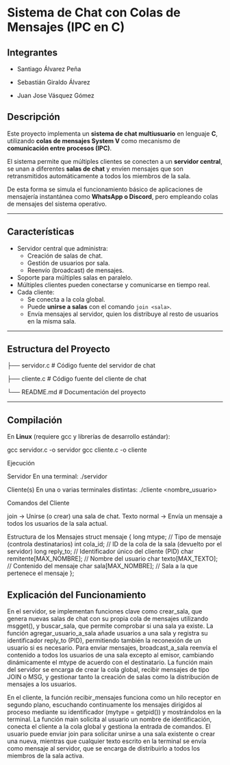 # Sistema de Chat con Colas de Mensajes (IPC en C)

## Integrantes

- Santiago Álvarez Peña

- Sebastián Giraldo Álvarez

- Juan Jose Vásquez Gómez

## Descripción

Este proyecto implementa un **sistema de chat multiusuario** en lenguaje **C**, utilizando **colas de mensajes System V** como mecanismo de **comunicación entre procesos (IPC)**.  

El sistema permite que múltiples clientes se conecten a un **servidor central**, se unan a diferentes **salas de chat** y envíen mensajes que son retransmitidos automáticamente a todos los miembros de la sala.

De esta forma se simula el funcionamiento básico de aplicaciones de mensajería instantánea como **WhatsApp o Discord**, pero empleando colas de mensajes del sistema operativo.

---

## Características

- Servidor central que administra:
  - Creación de salas de chat.
  - Gestión de usuarios por sala.
  - Reenvío (broadcast) de mensajes.
- Soporte para múltiples salas en paralelo.
- Múltiples clientes pueden conectarse y comunicarse en tiempo real.
- Cada cliente:
  - Se conecta a la cola global.
  - Puede **unirse a salas** con el comando `join <sala>`.
  - Envía mensajes al servidor, quien los distribuye al resto de usuarios en la misma sala.

---

## Estructura del Proyecto

├── servidor.c # Código fuente del servidor de chat

├── cliente.c # Código fuente del cliente de chat

└── README.md # Documentación del proyecto

---

## Compilación

En **Linux** (requiere gcc y librerías de desarrollo estándar):

gcc servidor.c -o servidor
gcc cliente.c -o cliente 

Ejecución

Servidor
En una terminal:
./servidor

Cliente(s)
En una o varias terminales distintas:
./cliente <nombre_usuario>

Comandos del Cliente

join <sala> → Unirse (o crear) una sala de chat.
Texto normal → Envía un mensaje a todos los usuarios de la sala actual.

Estructura de los Mensajes
struct mensaje {
    long mtype;         // Tipo de mensaje (controla destinatarios)
    int  cola_id;       // ID de la cola de la sala (devuelto por el servidor)
    long reply_to;      // Identificador único del cliente (PID)
    char remitente[MAX_NOMBRE]; // Nombre del usuario
    char texto[MAX_TEXTO];      // Contenido del mensaje
    char sala[MAX_NOMBRE];      // Sala a la que pertenece el mensaje
};

## Explicación del Funcionamiento
En el servidor, se implementan funciones clave como crear_sala, que genera nuevas salas de chat con su propia cola de mensajes utilizando msgget(), y buscar_sala, que permite comprobar si una sala ya existe. La función agregar_usuario_a_sala añade usuarios a una sala y registra su identificador reply_to (PID), permitiendo también la reconexión de un usuario si es necesario. Para enviar mensajes, broadcast_a_sala reenvía el contenido a todos los usuarios de una sala excepto al emisor, cambiando dinámicamente el mtype de acuerdo con el destinatario. La función main del servidor se encarga de crear la cola global, recibir mensajes de tipo JOIN o MSG, y gestionar tanto la creación de salas como la distribución de mensajes a los usuarios.

En el cliente, la función recibir_mensajes funciona como un hilo receptor en segundo plano, escuchando continuamente los mensajes dirigidos al proceso mediante su identificador (mytype = getpid()) y mostrándolos en la terminal. La función main solicita al usuario un nombre de identificación, conecta el cliente a la cola global y gestiona la entrada de comandos. El usuario puede enviar join <sala> para solicitar unirse a una sala existente o crear una nueva, mientras que cualquier texto escrito en la terminal se envía como mensaje al servidor, que se encarga de distribuirlo a todos los miembros de la sala activa.


